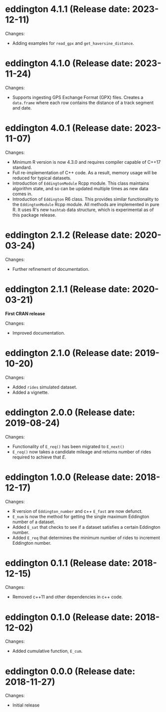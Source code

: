 # eddington 4.1.1 (Release date: 2023-12-11)

Changes:

- Adding examples for `read_gpx` and `get_haversine_distance`.

# eddington 4.1.0 (Release date: 2023-11-24)

Changes:

- Supports ingesting GPS Exchange Format (GPX) files. Creates a `data.frame`
  where each row contains the distance of a track segment and date.

# eddington 4.0.1 (Release date: 2023-11-07)

Changes:

- Minimum R version is now 4.3.0 and requires compiler capable of C++17 standard.
- Full re-implementation of C++ code. As a result, memory usage will be reduced
  for typical datasets.
- Introduction of `EddingtonModule` Rcpp module. This class maintains algorithm
  state, and so can be updated multiple times as new data comes in.
- Introduction of `Eddington` R6 class. This provides similar functionality to
  the `EddingtonModule` Rcpp module. All methods are implemented in pure R. It
  uses R's new `hashtab` data structure, which is experimental as of this
  package release.

# eddington 2.1.2 (Release date: 2020-03-24)

Changes:

- Further refinement of documentation.

# eddington 2.1.1 (Release date: 2020-03-21)

**First CRAN release**

Changes:

- Improved documentation.

# eddington 2.1.0 (Release date: 2019-10-20)

Changes:

- Added `rides` simulated dataset.
- Added a vignette.

# eddington 2.0.0 (Release date: 2019-08-24)

Changes:

- Functionality of `E_req()` has been migrated to `E_next()`
- `E_req()` now takes a candidate mileage and returns number of rides required to achieve that _E_.

# eddington 1.0.0 (Release date: 2018-12-17)

Changes:

- R version of `Eddington_number` and c++ `E_fast` are now defunct.
- `E_num` is now the method for getting the single maximum Eddington number of a dataset.
- Added `E_sat` that checks to see if a dataset satisfies a certain Eddington number.
- Added `E_req` that determines the minimum number of rides to increment Eddington number.

# eddington 0.1.1 (Release date: 2018-12-15)

Changes:

- Removed c++11 and other dependencies in c++ code.

# eddington 0.1.0 (Release date: 2018-12-02)

Changes:

- Added cumulative function, `E_cum`.

# eddington 0.0.0 (Release date: 2018-11-27)

Changes:

- Initial release
